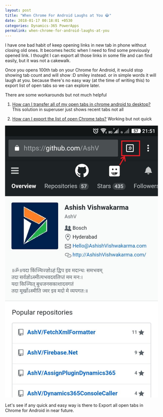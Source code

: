 ```yaml
---
layout: post
title: "When Chrome For Android Laughs at You 😂"
date: 2018-01-17 00:18:01 +0530
categories: Dynamics-365 PowerApps
permalink: when-chrome-for-android-laughs-at-you
---
```


I have one bad habit of keep opening links in new tab in phone without closing old ones. It becomes hectic when I need to find some previously opened link. I thought I can export all those links in some file and can find easily, but it was not a cakewalk.

Once you opens 100th tab on your Chrome for Android, it would stop showing tab count and will show :D smiley instead. or in simple words it will laugh at you. because there's no easy way (at the time of writing this) to export list of open tabs so we can explore later.

There are some workarounds but not much helpful
1. [How can I transfer all of my open tabs in chrome android to desktop?](https://superuser.com/questions/1173850/how-can-i-transfer-all-of-my-open-tabs-in-chrome-android-to-desktop)
This solution in superuser just shows recent tabs not all

2. [How can I export the list of open Chrome tabs?](https://android.stackexchange.com/questions/56635/how-can-i-export-the-list-of-open-chrome-tabs)
Working but not quick

![Chrome Laughing at You](assets/2018-01-17/Chrome-Laughs.jpeg)

Let's see if any quick and easy way is there to Export all open tabs in Chrome for Android in near future.
